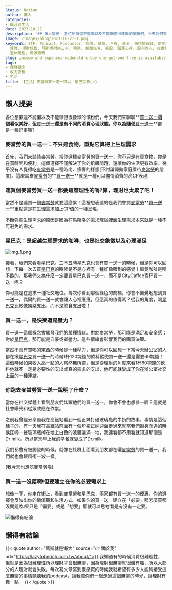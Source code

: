 ```yaml
---
Status: Notion
author: 懶大
categories:
- 職涯與生活
date: 2023-10-27
description: '## 懶人提要  各位想懶還不能懶以及不能懶但很像懶的懶粉們，今天我們來聊聊**[買一送一](https://www.storm.mg/lifestyle/4889362)**這個看似美好，但**[買一送一](https://www.storm.mg/lifestyle/4889362)**還是有不同的消費心理狀態。你以為隨便**[買一送一](https://www.storm.mg/lifest'
image: /images/blog/2023-10-27-1.png
keywords: ETF, Podcast, Podcaster, 保險, 儲蓄, 台股, 基金, 懶得變有錢, 房地產, 投資, 投資理財, 支出, 收入, 月配息,
  理財, 理財規劃, 瑪斯理財兩三事, 稅務, 總體經濟, 美股, 職涯心得, 股利收入, 複委託, 記帳, 閱讀心得, 財務規劃, 財商, 貸款, 資產配置,
  退休規劃, 開源節流
slug: income-and-expenses-mcdonald-s-buy-one-get-one-free-is-available-be-careful-with-starbucks
tags:
- 理財觀念
- 收支管理
- 生活
title: 【生活】麥當勞買一送一可以，星巴克要小心
---
```

## 懶人提要

各位想懶還不能懶以及不能懶但很像懶的懶粉們，今天我們來聊聊**[買一送一](https://www.storm.mg/lifestyle/4889362)**這個看似美好，但**[買一送一](https://www.storm.mg/lifestyle/4889362)**還是有不同的消費心理狀態。你以為隨便**[買一送一](https://www.storm.mg/lifestyle/4889362)**都是一種好事嗎?


### 麥當勞的買一送一：不只是食物，重點它算得上生理需求

首先，我們來談談[麥當勞](https://www.mcdonalds.com/tw/zh-tw.html)。當你選擇[麥當勞](https://www.mcdonalds.com/tw/zh-tw.html)的[買一送一](https://www.storm.mg/lifestyle/4889362)，你不只是在買食物，你是在買時間和便利。這個選擇不僅解決了你的飢餓問題，還讓你的生活更有效率。幾乎沒有人覺得吃[麥當勞](https://www.mcdonalds.com/tw/zh-tw.html)是一種時尚、侈奢的樣態(不討論弱勢家庭看待[麥當勞](https://www.mcdonalds.com/tw/zh-tw.html)的態度)。這麼說來[麥當勞](https://www.mcdonalds.com/tw/zh-tw.html)的**[買一送一](https://www.storm.mg/lifestyle/4889362)**就是一種可以盡情消費的高CP表現!

### 連買個麥當勞買一送一都要這麼理性的嗎?靠，理財也太累了吧！

當然不是連買一個[麥當勞](https://www.mcdonalds.com/tw/zh-tw.html)就要這麼累！這裡想表達的是我們會買[麥當勞](https://www.mcdonalds.com/tw/zh-tw.html)**[買一送一](https://www.storm.mg/lifestyle/4889362)**重點還是在生理需求加上CP值的一種呈現。

不斷強調生理需求的原因是因為在馬斯洛的需求理論裡面生理需求本來就是一種不可避免的需求。

### 星巴克：是超越生理需求的咖啡，也是社交象徵以及心理滿足

![img_1.png](img_1.png)

接著，我們來看看[星巴克](https://www.starbucks.com.tw/)。三不五時[星巴克](https://www.starbucks.com.tw/)也會有買一送一的時候，但是你可以回想一下每一次去買[星巴克](https://www.starbucks.com.tw/)的時候是不是心裡有一種好像賺到的感覺！畢竟咖啡是喝不飽的，那我們又為什麼一定要買[星巴克](https://www.starbucks.com.tw/)買一送一，而不是CityCaffee寄杯買一送一呢？

你可能是在追求一種社交地位。每次你看到那個綠色的商標，你會不自覺地想到買一送一，偶爾的買一送一就會讓人心裡癢癢，但這真的值得嗎？從我的角度，喝[星巴克](https://www.starbucks.com.tw/)比較像娛樂支出，而不是飲食支出啦！

### 買一送一，是快樂還是壓力？

買一送一這個概念會觸發我們的某種情緒。對於[麥當勞](https://www.mcdonalds.com/tw/zh-tw.html)，那可能是滿足和安全感；對於[星巴克](https://www.starbucks.com.tw/)，那可能是自豪或者壓力。這些情緒會影響我們的購買決策。

當然不會有買喝的東西的時候是一種壓力，但是你可以回想一下當今天辦公室的人都在揪[星巴克](https://www.starbucks.com.tw/)買一送一的時候1杯120塊錢的飲料縱使買一送一還是需要60塊錢！這個時候如果收入高一點的人當然無所謂，但是從理財的角度來看1杯60塊錢的飲料他就不一定是必要性的支出或真的需求的支出，他可能就變成了你在辦公室社交上面的一種連結。

### 你跑去麥當勞買一送一說明了什麼？

當你在社交媒體上看到朋友們炫耀他們的買一送一，你會不會也想參一腳？這就是社會曝光和從眾效應在作祟。

之前我曾經分享過我在高鐵站看到一個正妹打破玻璃瓶的牛奶的故事，事情是這個樣子的，有一天我在高鐵站前面有一個短裙正妹迎面走過來就當我們擦身而過的時候匡啷一聲玻璃瓶掉在地上白色的液體灑滿一地，我連看都不用看就知道那個是Dr milk。所以當天早上我的早餐就變成了Dr.milk。

我們都會有被觸發的時候，就像在社群上面看到朋友都在曬[麥當勞](https://www.mcdonalds.com/tw/zh-tw.html)的買一送一，我們就也會跟風衝一波一樣。

(我今天也想吃[麥當勞](https://www.mcdonalds.com/tw/zh-tw.html)啦)

### 買一送一沒錯啊!但要建立在你的必要需求上

想像一下，你走在街上，看到[麥當勞](https://www.mcdonalds.com/tw/zh-tw.html)和[星巴克](https://www.starbucks.com.tw/)，兩家都有買一送一的優惠。你的選擇會反映出你的價值觀和生活方式。如果你的買一送一建立在「必要」那怎麼買都沒問題!如果只是「需要」或是「想要」那就可以思考看是有沒有一定要。


![懶得有結論](/images/blog/lazytobeconclude.svg)
## 懶得有結論

{{< quote author="瑪斯就是懶大" source="👉關於我" url="https://lazytoberich.com.tw/about/">}}
我知道有的時候消費很難理性，但就是因為很難理性所以理財才會很無聊，因為理財很無聊就很難有趣，所以大部分的人理財就會失敗。每次寫文章寫到很感慨的時候我就希望有多少人能夠接受這麼無聊的事情聽聽我的podcast，讓我陪你們一起走過這個無聊的時光，讓理財有趣一點。
{{< /quote >}}